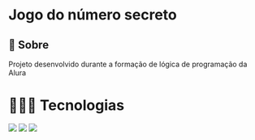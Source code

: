 <h1>Jogo do número secreto</h1>

<h2>📝 Sobre</h2>
<p>Projeto desenvolvido durante a formação de lógica de programação da Alura</p>

# 🧑🏼‍💻 Tecnologias
<div>
  <img src="https://img.shields.io/badge/HTML-239120?style=for-the-badge&logo=html5&logoColor=white">
  <img src="https://img.shields.io/badge/CSS-239120?&style=for-the-badge&logo=css3&logoColor=white">
  <img src="https://img.shields.io/badge/JavaScript-F7DF1E?style=for-the-badge&logo=javascript&logoColor=black">
</div>
